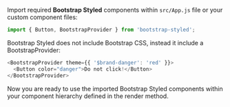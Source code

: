 Import required **Bootstrap Styled** components within `src/App.js` file or your custom component files:

```js static
import { Button, BootstrapProvider } from 'bootstrap-styled';
```

Bootstrap Styled does not include Bootstrap CSS, instead it include a BootstrapProvider:

```js static
<BootstrapProvider theme={{ '$brand-danger': 'red' }}>
  <Button color="danger">Do not click!</Button>
</BootstrapProvider>
```
Now you are ready to use the imported Bootstrap Styled components within your component hierarchy defined in the render method.
